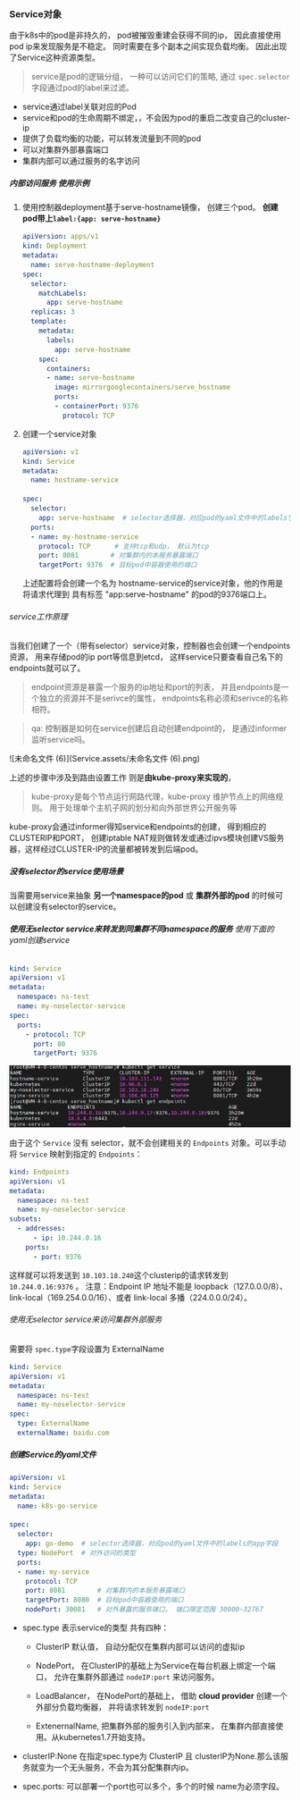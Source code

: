 ### Service对象

由于k8s中的pod是非持久的， pod被摧毁重建会获得不同的ip， 因此直接使用pod ip来发现服务是不稳定。 同时需要在多个副本之间实现负载均衡。 因此出现了Service这种资源类型。

> service是pod的逻辑分组， 一种可以访问它们的策略, 通过 `spec.selector`字段通过pod的label来过滤。

-  service通过label关联对应的Pod
-  service和pod的生命周期不绑定，，不会因为pod的重启二改变自己的cluster-ip
-  提供了负载均衡的功能，可以转发流量到不同的pod
-  可以对集群外部暴露端口
-  集群内部可以通过服务的名字访问

##### 内部访问服务 使用示例

1. 使用控制器deployment基于serve-hostname镜像， 创建三个pod。  **创建pod带上`label:{app: serve-hostname}`**

   ```yaml
   apiVersion: apps/v1
   kind: Deployment
   metadata:
     name: serve-hostname-deployment
   spec:
     selector:
       matchLabels:
         app: serve-hostname
     replicas: 3
     template:
       metadata:
         labels:
           app: serve-hostname
       spec:
         containers:
         - name: serve-hostname
           image: mirrorgooglecontainers/serve_hostname
           ports:
           - containerPort: 9376
             protocol: TCP
   ```

2. 创建一个service对象

   ```yaml
   apiVersion: v1
   kind: Service
   metadata:
     name: hostname-service
   
   spec:
     selector:
       app: serve-hostname  # selector选择器，对应pod的yaml文件中的labels字段
     ports:
     - name: my-hostname-service
       protocol: TCP	  # 支持tcp和udp， 默认为tcp
       port: 8081        # 对集群内的本服务暴露端口
       targetPort: 9376  # 目标pod中容器使用的端口
   ```

   上述配置将会创建一个名为 hostname-service的service对象，他的作用是将请求代理到 具有标签 "app:serve-hostname" 的pod的9376端口上。

###### service工作原理

当我们创建了一个（带有selector）service对象，控制器也会创建一个endpoints资源， 用来存储pod的ip port等信息到etcd， 这样service只要查看自己名下的endpoints就可以了。

> endpoint资源是暴露一个服务的ip地址和port的列表， 并且endpoints是一个独立的资源并不是serivce的属性， endpoints名称必须和serivce的名称相符。

> qa: 控制器是如何在service创建后自动创建endpoint的， 是通过informer监听service吗。

![未命名文件 (6)](Service.assets/未命名文件 (6).png) 

上述的步骤中涉及到路由设置工作 则是**由kube-proxy来实现的**，

> kube-proxy是每个节点运行网路代理，kube-proxy 维护节点上的网络规则。 用于处理单个主机子网的划分和向外部世界公开服务等

 kube-proxy会通过informer得知service和endpoints的创建， 得到相应的CLUSTERIP和PORT， 创建iptable NAT规则做转发或通过ipvs模块创建VS服务器，这样经过CLUSTER-IP的流量都被转发到后端pod。



##### 没有selector的service使用场景

当需要用service来抽象 **另一个namespace的pod** 或 **集群外部的pod** 的时候可以创建没有selector的service。

###### **使用无selector service来转发到同集群不同namespace的服务** 使用下面的yaml创建service

```yaml
kind: Service
apiVersion: v1
metadata:
  namespace: ns-test
  name: my-noselector-service
spec:
  ports:
    - protocol: TCP
      port: 80
      targetPort: 9376
```

![image-20230407140321329](Service.assets/image-20230407140321329.png) 

由于这个 `Service` 没有 selector，就不会创建相关的 `Endpoints` 对象。可以手动将 `Service` 映射到指定的 `Endpoints`：

```yaml
kind: Endpoints
apiVersion: v1
metadata:
  namespace: ns-test
  name: my-noselector-service
subsets:
  - addresses:
      - ip: 10.244.0.16
    ports:
      - port: 9376
```

这样就可以将发送到 `10.103.18.240`这个clusterip的请求转发到 `10.244.0.16:9376`  。   注意：Endpoint IP 地址不能是 loopback（127.0.0.0/8）、 link-local（169.254.0.0/16）、或者 link-local 多播（224.0.0.0/24）。

###### 使用无selector service来访问集群外部服务

需要将 `spec.type`字段设置为 ExternalName

```yaml
kind: Service
apiVersion: v1
metadata:
  namespace: ns-test
  name: my-noselector-service
spec:
  type: ExternalName
  externalName: baidu.com
```

 

##### 创建Service的yaml文件

```yaml
apiVersion: v1
kind: Service
metadata:
  name: k8s-go-service

spec:
  selector:
    app: go-demo  # selector选择器，对应pod的yaml文件中的labels的app字段
  type: NodePort  # 对外访问的类型
  ports:
  - name: my-service
    protocol: TCP
    port: 8081        # 对集群内的本服务暴露端口
    targetPort: 8080  # 目标pod中容器使用的端口
    nodePort: 30081   # 对外暴露的服务端口， 端口限定范围 30000~32767 

```

- spec.type  表示service的类型 共有四种：
  - ClusterIP 默认值， 自动分配仅在集群内部可以访问的虚拟ip

  - NodePort， 在ClusterIP的基础上为Service在每台机器上绑定一个端口， 允许在集群外部通过 `nodeIP:port` 来访问服务。

  - LoadBalancer， 在NodePort的基础上， 借助 **cloud provider** 创建一个外部分负载均衡器， 并将请求转发到 `nodeIP:port`

  - ExtenernalName, 把集群外部的服务引入到内部来， 在集群内部直接使用。从kubernetes1.7开始支持。

- clusterIP:None   在指定spec.type为 ClusterIP 且 clusterIP为None.那么该服务就变为一个无头服务，不会为其分配集群内ip。

- spec.ports:  可以部署一个port也可以多个，多个的时候 name为必须字段。

